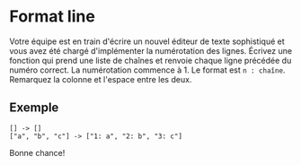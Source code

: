 # Format line

Votre équipe est en train d'écrire un nouvel éditeur de texte sophistiqué et vous avez été chargé d'implémenter la numérotation des lignes.
Écrivez une fonction qui prend une liste de chaînes et renvoie chaque ligne précédée du numéro correct.
La numérotation commence à 1. Le format est `n : chaîne`. Remarquez la colonne et l'espace entre les deux.

## Exemple

    [] -> []
    ["a", "b", "c"] -> ["1: a", "2: b", "3: c"]

Bonne chance!
